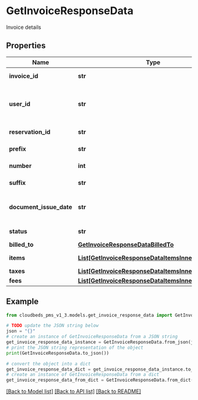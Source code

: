 # GetInvoiceResponseData

Invoice details

## Properties

Name | Type | Description | Notes
------------ | ------------- | ------------- | -------------
**invoice_id** | **str** | Unique invoice ID | [optional] 
**user_id** | **str** | Unique ID of User who generated invoice | [optional] 
**reservation_id** | **str** | Reservation identifier | [optional] 
**prefix** | **str** | Invoice ID prefix | [optional] 
**number** | **int** | Invoice ID number | [optional] 
**suffix** | **str** | Invoice ID suffix | [optional] 
**document_issue_date** | **str** | Date and time when invoice was issued | [optional] 
**status** | **str** | Invoice status | [optional] 
**billed_to** | [**GetInvoiceResponseDataBilledTo**](GetInvoiceResponseDataBilledTo.md) |  | [optional] 
**items** | [**List[GetInvoiceResponseDataItemsInner]**](GetInvoiceResponseDataItemsInner.md) | Invoice items | [optional] 
**taxes** | [**List[GetInvoiceResponseDataItemsInnerTaxesInner]**](GetInvoiceResponseDataItemsInnerTaxesInner.md) |  | [optional] 
**fees** | [**List[GetInvoiceResponseDataItemsInnerFeesInner]**](GetInvoiceResponseDataItemsInnerFeesInner.md) |  | [optional] 

## Example

```python
from cloudbeds_pms_v1_3.models.get_invoice_response_data import GetInvoiceResponseData

# TODO update the JSON string below
json = "{}"
# create an instance of GetInvoiceResponseData from a JSON string
get_invoice_response_data_instance = GetInvoiceResponseData.from_json(json)
# print the JSON string representation of the object
print(GetInvoiceResponseData.to_json())

# convert the object into a dict
get_invoice_response_data_dict = get_invoice_response_data_instance.to_dict()
# create an instance of GetInvoiceResponseData from a dict
get_invoice_response_data_from_dict = GetInvoiceResponseData.from_dict(get_invoice_response_data_dict)
```
[[Back to Model list]](../README.md#documentation-for-models) [[Back to API list]](../README.md#documentation-for-api-endpoints) [[Back to README]](../README.md)


